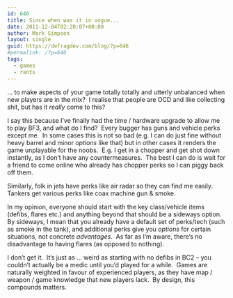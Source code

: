 ```yaml
---
id: 646
title: Since when was it in vogue...
date: 2011-12-04T02:20:07+00:00
author: Mark Simpson
layout: single
guid: https://defragdev.com/blog/?p=646
#permalink: /?p=646
tags:
  - games
  - rants
---
```

… to make aspects of your game totally totally and utterly unbalanced when new players are in the mix?&#160; I realise that people are OCD and like collecting shit, but has it _really_ come to this? 

I say this because I’ve finally had the time / hardware upgrade to allow me to play BF3, and what do I find?&#160; Every bugger has guns and vehicle perks except me.&#160; In some cases this is not so bad (e.g. I can do just fine without heavy barrel and minor _options_ like that) but in other cases it renders the game unplayable for the noobs.&#160; E.g. I get in a chopper and get shot down instantly, as I don’t have any countermeasures.&#160; The best I can do is wait for a friend to come online who already has chopper perks so I can piggy back off them.&#160; 

Similarly, folk in jets have perks like air radar so they can find me easily.&#160; Tankers get various perks like coax machine gun & smoke.&#160; 

In my opinion, everyone should start with the key class/vehicle items (defibs, flares etc.) and anything beyond that should be a sideways option.&#160; By sideways, I mean that you already have a default set of perks/tech (such as smoke in the tank), and additional perks give you _options_ for certain situations, not concrete _advantages_.&#160; As far as I’m aware, there’s no disadvantage to having flares (as opposed to nothing).&#160; 

I don’t get it.&#160; It’s just as … weird as starting with no defibs in BC2 – you couldn’t actually be a medic until you’d played for a while.&#160; Games are naturally weighted in favour of experienced players, as they have map / weapon / game knowledge that new players lack.&#160; By design, this compounds matters.